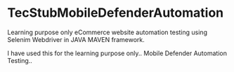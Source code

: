 # TecStubMobileDefenderAutomation

Learning purpose only eCommerce website automation testing using Selenim Webdriver in JAVA MAVEN framework.

I have used this for the learning purpose only.. Mobile Defender Automation Testing..
